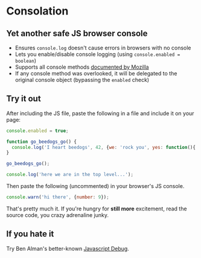 # Consolation

## Yet another safe JS browser console

- Ensures `console.log` doesn't cause errors in browsers with no console
- Lets you enable/disable console logging (using `console.enabled = boolean`)
- Supports all console methods [documented by Mozilla](https://developer.mozilla.org/en-US/docs/Web/API/console)
- If any console method was overlooked, it will be delegated to the original console object (bypassing the `enabled` check)

## Try it out

After including the JS file, paste the following in a file and include it on your page:

```javascript
console.enabled = true;

function go_beedogs_go() {
  console.log('I heart beedogs', 42, {we: 'rock you', yes: function(){ return 'we do';}});
}

go_beedogs_go();

console.log('here we are in the top level...');
```

Then paste the following (uncommented) in your browser's JS console.

```javascript
console.warn('hi there', {number: 9});
```

That's pretty much it. If you're hungry for **still more** excitement, read the source code, you crazy adrenaline junky.

## If you hate it

Try Ben Alman's better-known [Javascript Debug](http://benalman.com/projects/javascript-debug-console-log).

